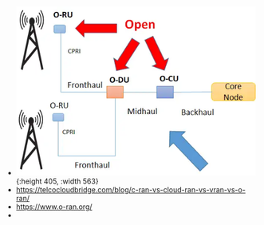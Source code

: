 - ![image.png](../assets/image_1646305017590_0.png){:height 405, :width 563}
- https://telcocloudbridge.com/blog/c-ran-vs-cloud-ran-vs-vran-vs-o-ran/
- https://www.o-ran.org/
-